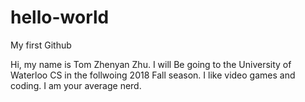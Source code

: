 # hello-world
My first Github


Hi, my name is Tom Zhenyan Zhu. I will Be going to the University of Waterloo CS in the follwoing 2018 Fall season. I like video games and coding. I am your average nerd. 
